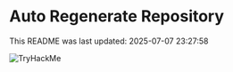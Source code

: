 # Auto Regenerate Repository

This README was last updated: 2025-07-07 23:27:58

 ![TryHackMe](https://tryhackme.com/badge/533634)